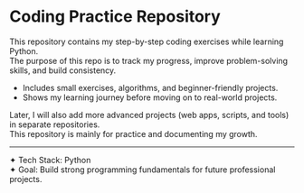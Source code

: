 # Coding Practice Repository

This repository contains my step-by-step coding exercises while learning Python.  
The purpose of this repo is to track my progress, improve problem-solving skills, and build consistency.  
  
- Includes small exercises, algorithms, and beginner-friendly projects.  
- Shows my learning journey before moving on to real-world projects.  

Later, I will also add more advanced projects (web apps, scripts, and tools) in separate repositories.  
This repository is mainly for practice and documenting my growth.  

---
✦ Tech Stack: Python  
✦ Goal: Build strong programming fundamentals for future professional projects.
